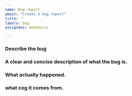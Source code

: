 ```yaml
---
name: Bug report
about: "Create a bug report"
title: ''
labels: bug
assignees: maxbooiii

---
```


### **Describe the bug**

### A clear and concise description of what the bug is.

### What actually happened.

### what cog it comes from.
